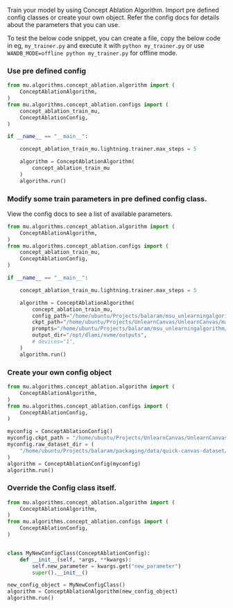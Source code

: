
Train your model by using Concept Ablation Algorithm. Import pre defined config classes or create your own object.
Refer the config docs for details about the parameters that you can use.


To test the below code snippet, you can create a file, copy the below code in eg, `my_trainer.py`
and execute it with `python my_trainer.py` or use `WANDB_MODE=offline python my_trainer.py` for offline mode.


### Use pre defined config

```python
from mu.algorithms.concept_ablation.algorithm import (
    ConceptAblationAlgorithm,
)
from mu.algorithms.concept_ablation.configs import (
    concept_ablation_train_mu,
    ConceptAblationConfig,
)

if __name__ == "__main__":

    concept_ablation_train_mu.lightning.trainer.max_steps = 5

    algorithm = ConceptAblationAlgorithm(
        concept_ablation_train_mu
    )
    algorithm.run()
```


### Modify some train parameters in pre defined config class.
View the config docs to see a list of available parameters.

```python
from mu.algorithms.concept_ablation.algorithm import (
    ConceptAblationAlgorithm,
)
from mu.algorithms.concept_ablation.configs import (
    concept_ablation_train_mu,
    ConceptAblationConfig,
)

if __name__ == "__main__":

    concept_ablation_train_mu.lightning.trainer.max_steps = 5

    algorithm = ConceptAblationAlgorithm(
        concept_ablation_train_mu,
        config_path="/home/ubuntu/Projects/balaram/msu_unlearningalgorithm/mu/algorithms/concept_ablation/configs/train_config.yaml",
        ckpt_path="/home/ubuntu/Projects/UnlearnCanvas/UnlearnCanvas/machine_unlearning/models/compvis/style50/compvis.ckpt",
        prompts="/home/ubuntu/Projects/balaram/msu_unlearningalgorithm/mu/algorithms/concept_ablation/data/anchor_prompts/finetune_prompts/sd_prompt_Architectures_sample.txt",
        output_dir="/opt/dlami/nvme/outputs",
        # devices="1",
    )
    algorithm.run()
```


### Create your own config object


```python
from mu.algorithms.concept_ablation.algorithm import (
    ConceptAblationAlgorithm,
)
from mu.algorithms.concept_ablation.configs import (
    ConceptAblationConfig,
)

myconfig = ConceptAblationConfig()
myconfig.ckpt_path = "/home/ubuntu/Projects/UnlearnCanvas/UnlearnCanvas/machine_unlearning/models/compvis/style50/compvis.ckpt"
myconfig.raw_dataset_dir = (
    "/home/ubuntu/Projects/balaram/packaging/data/quick-canvas-dataset/sample"
)
algorithm = ConceptAblationConfig(myconfig)
algorithm.run()
```

### Override the Config class itself.

```python
from mu.algorithms.concept_ablation.algorithm import (
    ConceptAblationAlgorithm,
)
from mu.algorithms.concept_ablation.configs import (
    ConceptAblationConfig,
)


class MyNewConfigClass(ConceptAblationConfig):
    def __init__(self, *args, **kwargs):
        self.new_parameter = kwargs.get("new_parameter")
        super().__init__()

new_config_object = MyNewConfigClass()
algorithm = ConceptAblationAlgorithm(new_config_object)
algorithm.run()

```